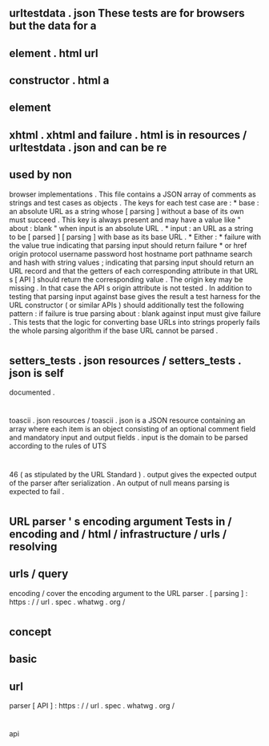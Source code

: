 #
#
urltestdata
.
json
These
tests
are
for
browsers
but
the
data
for
a
-
element
.
html
url
-
constructor
.
html
a
-
element
-
xhtml
.
xhtml
and
failure
.
html
is
in
resources
/
urltestdata
.
json
and
can
be
re
-
used
by
non
-
browser
implementations
.
This
file
contains
a
JSON
array
of
comments
as
strings
and
test
cases
as
objects
.
The
keys
for
each
test
case
are
:
*
base
:
an
absolute
URL
as
a
string
whose
[
parsing
]
without
a
base
of
its
own
must
succeed
.
This
key
is
always
present
and
may
have
a
value
like
"
about
:
blank
"
when
input
is
an
absolute
URL
.
*
input
:
an
URL
as
a
string
to
be
[
parsed
]
[
parsing
]
with
base
as
its
base
URL
.
*
Either
:
*
failure
with
the
value
true
indicating
that
parsing
input
should
return
failure
*
or
href
origin
protocol
username
password
host
hostname
port
pathname
search
and
hash
with
string
values
;
indicating
that
parsing
input
should
return
an
URL
record
and
that
the
getters
of
each
corresponding
attribute
in
that
URL
s
[
API
]
should
return
the
corresponding
value
.
The
origin
key
may
be
missing
.
In
that
case
the
API
s
origin
attribute
is
not
tested
.
In
addition
to
testing
that
parsing
input
against
base
gives
the
result
a
test
harness
for
the
URL
constructor
(
or
similar
APIs
)
should
additionally
test
the
following
pattern
:
if
failure
is
true
parsing
about
:
blank
against
input
must
give
failure
.
This
tests
that
the
logic
for
converting
base
URLs
into
strings
properly
fails
the
whole
parsing
algorithm
if
the
base
URL
cannot
be
parsed
.
#
#
setters_tests
.
json
resources
/
setters_tests
.
json
is
self
-
documented
.
#
#
toascii
.
json
resources
/
toascii
.
json
is
a
JSON
resource
containing
an
array
where
each
item
is
an
object
consisting
of
an
optional
comment
field
and
mandatory
input
and
output
fields
.
input
is
the
domain
to
be
parsed
according
to
the
rules
of
UTS
#
46
(
as
stipulated
by
the
URL
Standard
)
.
output
gives
the
expected
output
of
the
parser
after
serialization
.
An
output
of
null
means
parsing
is
expected
to
fail
.
#
#
URL
parser
'
s
encoding
argument
Tests
in
/
encoding
and
/
html
/
infrastructure
/
urls
/
resolving
-
urls
/
query
-
encoding
/
cover
the
encoding
argument
to
the
URL
parser
.
[
parsing
]
:
https
:
/
/
url
.
spec
.
whatwg
.
org
/
#
concept
-
basic
-
url
-
parser
[
API
]
:
https
:
/
/
url
.
spec
.
whatwg
.
org
/
#
api

